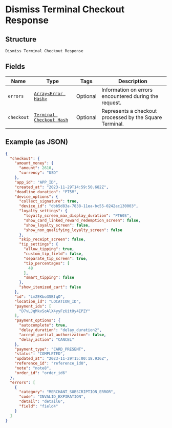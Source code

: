 
# Dismiss Terminal Checkout Response

## Structure

`Dismiss Terminal Checkout Response`

## Fields

| Name | Type | Tags | Description |
|  --- | --- | --- | --- |
| `errors` | [`Array<Error Hash>`](../../doc/models/error.md) | Optional | Information on errors encountered during the request. |
| `checkout` | [`Terminal Checkout Hash`](../../doc/models/terminal-checkout.md) | Optional | Represents a checkout processed by the Square Terminal. |

## Example (as JSON)

```json
{
  "checkout": {
    "amount_money": {
      "amount": 2610,
      "currency": "USD"
    },
    "app_id": "APP_ID",
    "created_at": "2023-11-29T14:59:50.682Z",
    "deadline_duration": "PT5M",
    "device_options": {
      "collect_signature": true,
      "device_id": "dbb5d83a-7838-11ea-bc55-0242ac130003",
      "loyalty_settings": {
        "loyalty_screen_max_display_duration": "PT60S",
        "show_card_linked_reward_redemption_screen": false,
        "show_loyalty_screen": false,
        "show_non_qualifying_loyalty_screen": false
      },
      "skip_receipt_screen": false,
      "tip_settings": {
        "allow_tipping": true,
        "custom_tip_field": false,
        "separate_tip_screen": true,
        "tip_percentages": [
          48
        ],
        "smart_tipping": false
      },
      "show_itemized_cart": false
    },
    "id": "LmZEKbo3SBfqO",
    "location_id": "LOCATION_ID",
    "payment_ids": [
      "D7vLJqMkvSoAlX4yyFzUitOy4EPZY"
    ],
    "payment_options": {
      "autocomplete": true,
      "delay_duration": "delay_duration2",
      "accept_partial_authorization": false,
      "delay_action": "CANCEL"
    },
    "payment_type": "CARD_PRESENT",
    "status": "COMPLETED",
    "updated_at": "2023-11-29T15:00:18.936Z",
    "reference_id": "reference_id0",
    "note": "note8",
    "order_id": "order_id6"
  },
  "errors": [
    {
      "category": "MERCHANT_SUBSCRIPTION_ERROR",
      "code": "INVALID_EXPIRATION",
      "detail": "detail6",
      "field": "field4"
    }
  ]
}
```

